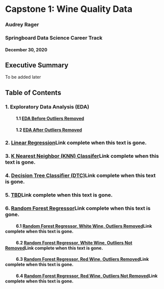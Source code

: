# Capstone 1: Wine Quality Data
### Audrey Rager
### Springboard Data Science Career Track
#### December 30, 2020

## Executive Summary
To be added later


## Table of Contents
### 1. Exploratory Data Analysis (EDA)
#### &ensp;&ensp;&ensp;&ensp;&ensp;1.1 <a href="https://github.com/ahrager/Springboard/blob/master/Capstone1Project/001a_EDAandDataPrep_Capstone_1_WhiteWineQuality_20210324.ipynb">EDA Before Outliers Removed</a>
#### &ensp;&ensp;&ensp;&ensp;&ensp;1.2 <a href="https://github.com/ahrager/Springboard/blob/master/Capstone1Project/001b_EDAandDataPrepOR_Capstone_1_WhiteWineQuality_20210324.ipynb">EDA After Outliers Removed</a>

### 2. <a href="">Linear Regression</a>Link complete when this text is gone.
### 3. <a href="">K Nearest Neighbor (KNN) Classifer</a>Link complete when this text is gone.
### 4. <a href="">Decision Tree Classifier (DTC)</a>Link complete when this text is gone.
### 5. <a href="">TBD</a>Link complete when this text is gone.
### 6. <a href="">Random Forest Regressor</a>Link complete when this text is gone.
#### &ensp;&ensp;&ensp;&ensp;&ensp;6.1 <a href="">Random Forest Regressor, White Wine, Outliers Removed</a>Link complete when this text is gone.
#### &ensp;&ensp;&ensp;&ensp;&ensp;6.2 <a href="">Random Forest Regressor, White Wine, Outliers Not Removed</a>Link complete when this text is gone.
#### &ensp;&ensp;&ensp;&ensp;&ensp;6.3 <a href="">Random Forest Regressor, Red Wine, Outliers Removed</a>Link complete when this text is gone.
#### &ensp;&ensp;&ensp;&ensp;&ensp;6.4 <a href="">Random Forest Regressor, Red Wine, Outliers Not Removed</a>Link complete when this text is gone.



